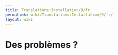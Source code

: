 ```yaml
---
title: Translations:Installation/9/fr
permalink: wiki/Translations:Installation/9/fr/
layout: wiki
---
```


# Des problèmes ?
